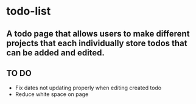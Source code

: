 # todo-list

## A todo page that allows users to make different projects that each individually store todos that can be added and edited.

## TO DO

- Fix dates not updating properly when editing created todo
- Reduce white space on page
